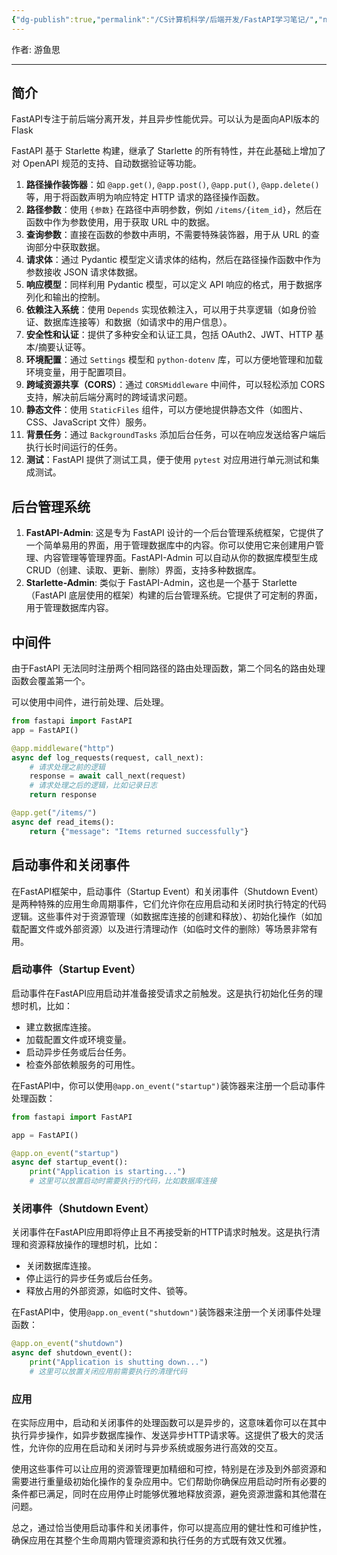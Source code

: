 ```yaml
---
{"dg-publish":true,"permalink":"/CS计算机科学/后端开发/FastAPI学习笔记/","noteIcon":"","created":"2024-04-17T15:18:13.000+08:00","updated":"2024-04-24T00:02:02.000+08:00"}
---
```



作者: 游鱼思

---
## 简介

FastAPI专注于前后端分离开发，并且异步性能优异。可以认为是面向API版本的Flask

FastAPI 基于 Starlette 构建，继承了 Starlette 的所有特性，并在此基础上增加了对 OpenAPI 规范的支持、自动数据验证等功能。

1. **路径操作装饰器**：如 `@app.get()`, `@app.post()`, `@app.put()`, `@app.delete()` 等，用于将函数声明为响应特定 HTTP 请求的路径操作函数。
2. **路径参数**：使用 `{参数}` 在路径中声明参数，例如 `/items/{item_id}`，然后在函数中作为参数使用，用于获取 URL 中的数据。
3. **查询参数**：直接在函数的参数中声明，不需要特殊装饰器，用于从 URL 的查询部分中获取数据。
4. **请求体**：通过 Pydantic 模型定义请求体的结构，然后在路径操作函数中作为参数接收 JSON 请求体数据。
5. **响应模型**：同样利用 Pydantic 模型，可以定义 API 响应的格式，用于数据序列化和输出的控制。
6. **依赖注入系统**：使用 `Depends` 实现依赖注入，可以用于共享逻辑（如身份验证、数据库连接等）和数据（如请求中的用户信息）。
7. **安全性和认证**：提供了多种安全和认证工具，包括 OAuth2、JWT、HTTP 基本/摘要认证等。
8. **环境配置**：通过 `Settings` 模型和 `python-dotenv` 库，可以方便地管理和加载环境变量，用于配置项目。
9. **跨域资源共享（CORS）**：通过 `CORSMiddleware` 中间件，可以轻松添加 CORS 支持，解决前后端分离时的跨域请求问题。
10. **静态文件**：使用 `StaticFiles` 组件，可以方便地提供静态文件（如图片、CSS、JavaScript 文件）服务。
11. **背景任务**：通过 `BackgroundTasks` 添加后台任务，可以在响应发送给客户端后执行长时间运行的任务。
12. **测试**：FastAPI 提供了测试工具，便于使用 `pytest` 对应用进行单元测试和集成测试。

## 后台管理系统

1. **FastAPI-Admin**: 这是专为 FastAPI 设计的一个后台管理系统框架，它提供了一个简单易用的界面，用于管理数据库中的内容。你可以使用它来创建用户管理、内容管理等管理界面。FastAPI-Admin 可以自动从你的数据库模型生成CRUD（创建、读取、更新、删除）界面，支持多种数据库。
2. **Starlette-Admin**: 类似于 FastAPI-Admin，这也是一个基于 Starlette（FastAPI 底层使用的框架）构建的后台管理系统。它提供了可定制的界面，用于管理数据库内容。
## 中间件

由于FastAPI 无法同时注册两个相同路径的路由处理函数，第二个同名的路由处理函数会覆盖第一个。

可以使用中间件，进行前处理、后处理。

```Python
from fastapi import FastAPI
app = FastAPI()

@app.middleware("http")
async def log_requests(request, call_next):
    # 请求处理之前的逻辑
    response = await call_next(request)
    # 请求处理之后的逻辑，比如记录日志
    return response

@app.get("/items/")
async def read_items():
    return {"message": "Items returned successfully"}
```

## 启动事件和关闭事件

在FastAPI框架中，启动事件（Startup Event）和关闭事件（Shutdown Event）是两种特殊的应用生命周期事件，它们允许你在应用启动和关闭时执行特定的代码逻辑。这些事件对于资源管理（如数据库连接的创建和释放）、初始化操作（如加载配置文件或外部资源）以及进行清理动作（如临时文件的删除）等场景非常有用。

### 启动事件（Startup Event）

启动事件在FastAPI应用启动并准备接受请求之前触发。这是执行初始化任务的理想时机，比如：

- 建立数据库连接。
- 加载配置文件或环境变量。
- 启动异步任务或后台任务。
- 检查外部依赖服务的可用性。

在FastAPI中，你可以使用`@app.on_event("startup")`装饰器来注册一个启动事件处理函数：

```python
from fastapi import FastAPI

app = FastAPI()

@app.on_event("startup")
async def startup_event():
    print("Application is starting...")
    # 这里可以放置启动时需要执行的代码，比如数据库连接
```

### 关闭事件（Shutdown Event）

关闭事件在FastAPI应用即将停止且不再接受新的HTTP请求时触发。这是执行清理和资源释放操作的理想时机，比如：

- 关闭数据库连接。
- 停止运行的异步任务或后台任务。
- 释放占用的外部资源，如临时文件、锁等。

在FastAPI中，使用`@app.on_event("shutdown")`装饰器来注册一个关闭事件处理函数：

```python
@app.on_event("shutdown")
async def shutdown_event():
    print("Application is shutting down...")
    # 这里可以放置关闭应用前需要执行的清理代码
```

### 应用

在实际应用中，启动和关闭事件的处理函数可以是异步的，这意味着你可以在其中执行异步操作，如异步数据库操作、发送异步HTTP请求等。这提供了极大的灵活性，允许你的应用在启动和关闭时与异步系统或服务进行高效的交互。

使用这些事件可以让应用的资源管理更加精细和可控，特别是在涉及到外部资源和需要进行重量级初始化操作的复杂应用中。它们帮助你确保应用启动时所有必要的条件都已满足，同时在应用停止时能够优雅地释放资源，避免资源泄露和其他潜在问题。

总之，通过恰当使用启动事件和关闭事件，你可以提高应用的健壮性和可维护性，确保应用在其整个生命周期内管理资源和执行任务的方式既有效又优雅。